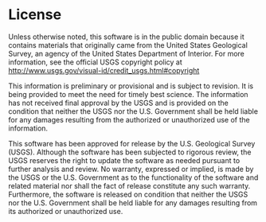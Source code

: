 License
=======

Unless otherwise noted, this software is in the public domain because it contains materials
that originally came from the United States Geological Survey, an
agency of the United States Department of Interior. For more
information, see the official USGS copyright policy at
http://www.usgs.gov/visual-id/credit_usgs.html#copyright

This information is preliminary or provisional and is subject to
revision. It is being provided to meet the need for timely best
science. The information has not received final approval by the USGS
and is provided on the condition that neither the USGS nor the
U.S. Government shall be held liable for any damages resulting from
the authorized or unauthorized use of the information.

This software has been approved for release by the U.S. Geological Survey (USGS). Although the software has been subjected to rigorous review, the USGS reserves the right to update the software as needed pursuant to further analysis and review. No warranty, expressed or implied, is made by the USGS or the U.S. Government as to the functionality of the software and related material nor shall the fact of release constitute any such warranty. Furthermore, the software is released on condition that neither the USGS nor the U.S. Government shall be held liable for any damages resulting from its authorized or unauthorized use.
